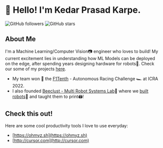 # 👋 Hello! I'm Kedar Prasad Karpe.

![GitHub followers](https://img.shields.io/github/followers/yourusername?label=Follow&style=social) ![GitHub stars](https://img.shields.io/github/stars/yourusername?affiliations=OWNER%2CCOLLABORATOR&style=social)

## About Me

I'm a Machine Learning/Computer Vision📷 engineer who loves to build! My current excitement lies in understanding how ML Models can be deployed on the edge, after spending years designing hardware for robots🤖. Check our some of my projects [here](https://karpenet.github.io).

- My team won 🏁 the [F1Tenth](http://karpenet.github.io/f1tenth.html) - Autonomous Racing Challenge 🏎️ at ICRA 2022.
- I also founded [Beeclust - Multi Robot Systems Lab](http://beeclust-mrsl.github.io)🐝 where we [built robots](http://karpenet.github.io/sprinter.html)🤖 and taught them to print🖨️!

## Check this out!
Here are some cool productivity tools I love to use everyday:
- [https://ohmyz.sh](https://ohmyz.sh)
- [http://cursor.com](http://cursor.com)
